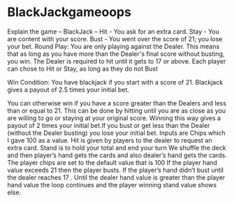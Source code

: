 # BlackJackgameoops

Explain the game – 
BlackJack – 
Hit - You ask for an extra card.
Stay - You are content with your score.
Bust - You went over the score of 21; you lose your bet.
Round Play: You are only playing against the Dealer. This means that as long as you have more than the Dealer's final score without busting, you win. The Dealer is required to hit until it gets to 17 or above. Each player can chose to Hit or Stay, as long as they do not Bust

Win Condition: You have blackjack if you start with a score of 21. Blackjack gives a payout of 2.5 times your initial bet.

You can otherwise win if you have a score greater than the Dealers and less than or equal to 21. This can be done by hitting until you are as close as you are willing to go or staying at your original score. Winning this way gives a payout of 2 times your initial bet.If you bust or get less than the Dealer (without the Dealer busting) you lose your initial bet. Inputs are Chips which I gave 100 as a value. Hit is given by players to the dealer to request an extra card. Stand is to hold your total and end your turn We shuffle the deck and then player’s hand gets the cards and also dealer’s hand gets the cards. The player chips are set to the default value that is 100 If the player hand value exceeds 21 then the player busts. If the player’s hand didn’t bust until the dealer reaches 17 . Until the dealer hand value is greater than the player hand value the loop continues and the player winning stand value shows else.

